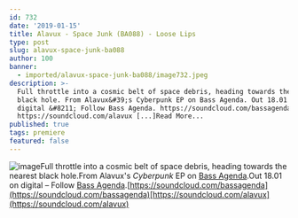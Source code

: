 ```yaml
---
id: 732
date: '2019-01-15'
title: Alavux - Space Junk (BA088) - Loose Lips
type: post
slug: alavux-space-junk-ba088
author: 100
banner:
  - imported/alavux-space-junk-ba088/image732.jpeg
description: >-
  Full throttle into a cosmic belt of space debris, heading towards the nearest
  black hole. From Alavux&#39;s Cyberpunk EP on Bass Agenda. Out 18.01 on
  digital &#8211; Follow Bass Agenda. https://soundcloud.com/bassagenda
  https://soundcloud.com/alavux [...]Read More...
published: true
tags: premiere
featured: false
---
```

![image](../imported/alavux-space-junk-ba088/image732.jpeg)Full throttle into a cosmic belt of space debris, heading towards the nearest black hole.From Alavux's _Cyberpunk_ EP on [Bass Agenda](https://bassagendarecordings.bandcamp.com/).Out 18.01 on digital – Follow [Bass Agenda](https://bassagendarecordings.bandcamp.com/).[https://soundcloud.com/bassagenda](https://soundcloud.com/bassagenda)[https://soundcloud.com/alavux](https://soundcloud.com/alavux)